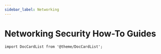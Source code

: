 ```yaml
---
sidebar_label: Networking
---
```


# Networking Security How-To Guides

```mdx-code-block
import DocCardList from '@theme/DocCardList';
```

<DocCardList />

